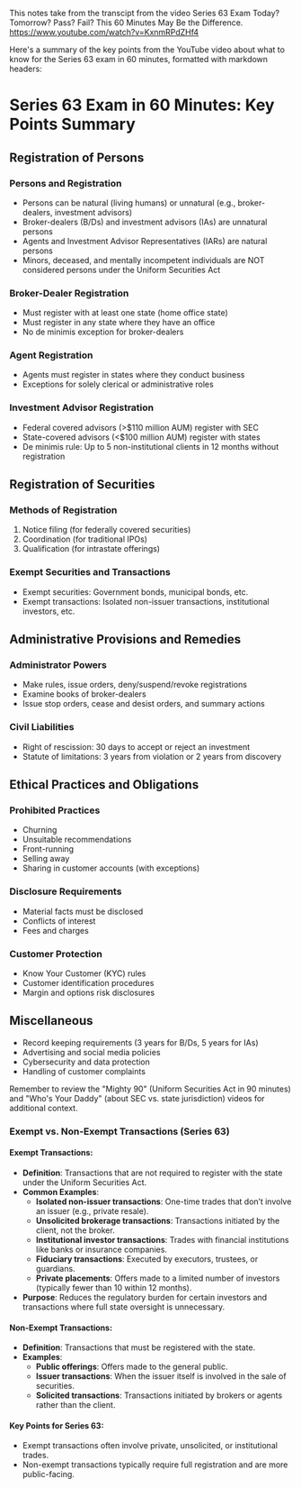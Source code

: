This notes take from the transcipt from the video 
Series 63 Exam Today? Tomorrow? Pass? Fail? This 60 Minutes May Be the Difference.
https://www.youtube.com/watch?v=KxnmRPdZHf4

Here's a summary of the key points from the YouTube video about what to know for the Series 63 exam in 60 minutes, formatted with markdown headers:

# Series 63 Exam in 60 Minutes: Key Points Summary

## Registration of Persons

### Persons and Registration
- Persons can be natural (living humans) or unnatural (e.g., broker-dealers, investment advisors)
- Broker-dealers (B/Ds) and investment advisors (IAs) are unnatural persons
- Agents and Investment Advisor Representatives (IARs) are natural persons
- Minors, deceased, and mentally incompetent individuals are NOT considered persons under the Uniform Securities Act

### Broker-Dealer Registration
- Must register with at least one state (home office state)
- Must register in any state where they have an office
- No de minimis exception for broker-dealers

### Agent Registration
- Agents must register in states where they conduct business
- Exceptions for solely clerical or administrative roles

### Investment Advisor Registration
- Federal covered advisors (>$110 million AUM) register with SEC
- State-covered advisors (<$100 million AUM) register with states
- De minimis rule: Up to 5 non-institutional clients in 12 months without registration

## Registration of Securities

### Methods of Registration
1. Notice filing (for federally covered securities)
2. Coordination (for traditional IPOs)
3. Qualification (for intrastate offerings)

### Exempt Securities and Transactions
- Exempt securities: Government bonds, municipal bonds, etc.
- Exempt transactions: Isolated non-issuer transactions, institutional investors, etc.

## Administrative Provisions and Remedies

### Administrator Powers
- Make rules, issue orders, deny/suspend/revoke registrations
- Examine books of broker-dealers
- Issue stop orders, cease and desist orders, and summary actions

### Civil Liabilities
- Right of rescission: 30 days to accept or reject an investment
- Statute of limitations: 3 years from violation or 2 years from discovery

## Ethical Practices and Obligations

### Prohibited Practices
- Churning
- Unsuitable recommendations
- Front-running
- Selling away
- Sharing in customer accounts (with exceptions)

### Disclosure Requirements
- Material facts must be disclosed
- Conflicts of interest
- Fees and charges

### Customer Protection
- Know Your Customer (KYC) rules
- Customer identification procedures
- Margin and options risk disclosures

## Miscellaneous

- Record keeping requirements (3 years for B/Ds, 5 years for IAs)
- Advertising and social media policies
- Cybersecurity and data protection
- Handling of customer complaints

Remember to review the "Mighty 90" (Uniform Securities Act in 90 minutes) and "Who's Your Daddy" (about SEC vs. state jurisdiction) videos for additional context.

### Exempt vs. Non-Exempt Transactions (Series 63)

#### Exempt Transactions:
- **Definition**: Transactions that are not required to register with the state under the Uniform Securities Act.
- **Common Examples**:
  - **Isolated non-issuer transactions**: One-time trades that don’t involve an issuer (e.g., private resale).
  - **Unsolicited brokerage transactions**: Transactions initiated by the client, not the broker.
  - **Institutional investor transactions**: Trades with financial institutions like banks or insurance companies.
  - **Fiduciary transactions**: Executed by executors, trustees, or guardians.
  - **Private placements**: Offers made to a limited number of investors (typically fewer than 10 within 12 months).
- **Purpose**: Reduces the regulatory burden for certain investors and transactions where full state oversight is unnecessary.

#### Non-Exempt Transactions:
- **Definition**: Transactions that must be registered with the state.
- **Examples**:
  - **Public offerings**: Offers made to the general public.
  - **Issuer transactions**: When the issuer itself is involved in the sale of securities.
  - **Solicited transactions**: Transactions initiated by brokers or agents rather than the client.

#### Key Points for Series 63:
- Exempt transactions often involve private, unsolicited, or institutional trades.
- Non-exempt transactions typically require full registration and are more public-facing.